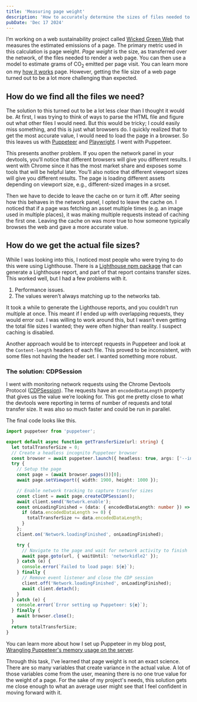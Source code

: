```yaml
---
title: 'Measuring page weight'
description: 'How to accurately determine the sizes of files needed to render a web page.'
pubDate: 'Dec 17 2024'
---
```


I’m working on a web sustainability project called [Wicked Green Web](https://www.wickedgreenweb.dev/) that measures the estimated emissions of a page. The primary metric used in this calculation is page weight. <dfn>Page weight</dfn> is the size, as transferred over the network, of the files needed to render a web page. You can then use a model to estimate grams of CO<sub>2</sub> emitted per page visit. You can learn more on my [how it works](https://www.wickedgreenweb.dev/how-it-works) page. However, getting the file size of a web page turned out to be a lot more challenging than expected.

## How do we find all the files we need?

The solution to this turned out to be a lot less clear than I thought it would be. At first, I was trying to think of ways to parse the HTML file and figure out what other files I would need. But this would be tricky; I could easily miss something, and this is just what browsers do. I quickly realized that to get the most accurate value, I would need to load the page in a browser. So this leaves us with [Puppeteer](https://pptr.dev/) and [Playwright](https://playwright.dev/). I went with Puppeteer.

This presents another problem. If you open the network panel in your devtools, you’ll notice that different browsers will give you different results. I went with Chrome since it has the most market share and exposes some tools that will be helpful later. You’ll also notice that different viewport sizes will give you different results. The page is loading different assets depending on viewport size, e.g., different-sized images in a srcset.

Then we have to decide to leave the cache on or turn it off. After seeing how this behaves in the network panel, I opted to leave the cache on. I noticed that if a page was fetching an asset multiple times (e.g. an image used in multiple places), it was making multiple requests instead of caching the first one. Leaving the cache on was more true to how someone typically browses the web and gave a more accurate value.

## How do we get the actual file sizes?

While I was looking into this, I noticed most people who were trying to do this were using Lighthouse. There is a [Lighthouse npm package](https://www.npmjs.com/package/lighthouse) that can generate a Lighthouse report, and part of that report contains transfer sizes. This worked well, but I had a few problems with it.

1. Performance issues.
2. The values weren’t always matching up to the networks tab.

It took a while to generate the Lighthouse reports, and you couldn’t run multiple at once. This meant if I ended up with overlapping requests, they would error out. I was willing to work around this, but I wasn’t even getting the total file sizes I wanted; they were often higher than reality. I suspect caching is disabled.

Another approach would be to intercept requests in Puppeteer and look at the `Content-length` headers of each file. This proved to be inconsistent, with some files not having the header set. I wanted something more robust.

### The solution: CDPSession

I went with monitoring network requests using the Chrome Devtools Protocol ([CDPSession](https://pptr.dev/api/puppeteer.cdpsession)). The requests have an `encodedDataLength` property that gives us the value we’re looking for. This got me pretty close to what the devtools were reporting in terms of number of requests and total transfer size. It was also so much faster and could be run in parallel.

The final code looks like this.

```typescript
import puppeteer from 'puppeteer';

export default async function getTransferSize(url: string) {
  let totalTransferSize = 0;
  // Create a headless incognito Puppeteer browser
  const browser = await puppeteer.launch({ headless: true, args: ['--incognito'] });
  try {
    // Setup the page
    const page = (await browser.pages())[0];
    await page.setViewport({ width: 1900, height: 1000 });

    // Enable network tracking to capture transfer sizes
    const client = await page.createCDPSession();
    await client.send('Network.enable');
    const onLoadingFinished = (data: { encodedDataLength: number }) => {
      if (data.encodedDataLength >= 0) {
        totalTransferSize += data.encodedDataLength;
      }
    };
    client.on('Network.loadingFinished', onLoadingFinished);

    try {
      // Navigate to the page and wait for network activity to finish
      await page.goto(url, { waitUntil: 'networkidle2' });
    } catch (e) {
      console.error(`Failed to load page: ${e}`);
    } finally {
      // Remove event listener and close the CDP session
      client.off('Network.loadingFinished', onLoadingFinished);
      await client.detach();
    }
  } catch (e) {
    console.error(`Error setting up Puppeteer: ${e}`);
  } finally {
    await browser.close();
  }
  return totalTransferSize;
}
```

You can learn more about how I set up Puppeteer in my blog post, [Wrangling Puppeteer's memory usage on the server](https://www.ashjohns.dev/blog/headless-puppeteer/).

Through this task, I've learned that page weight is not an exact science. There are so many variables that create variance in the actual value. A lot of those variables come from the user, meaning there is no one true value for the weight of a page. For the sake of my project's needs, this solution gets me close enough to what an average user might see that I feel confident in moving forward with it.

